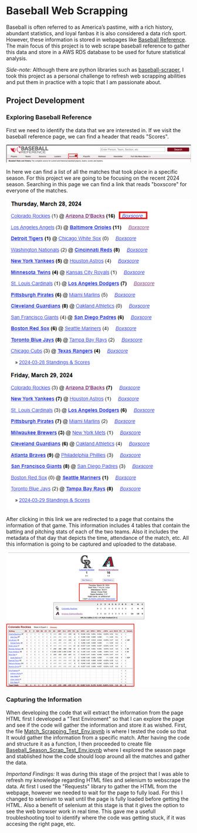 # **Baseball Web Scrapping**

Baseball is often referred to as America’s pastime, with a rich history, abundant statistics, and loyal fanbas it is also considered a data rich sport. However, these information is stored in webpages like [Baseball Reference](https://www.baseball-reference.com). The main focus of this project is to web scrape baseball reference to gather this data and store in a AWS RDS database to be used for future statistical analysis.

*Side-note:*  Although there are python libraries such as [baseball-scraper](https://pypi.org/project/baseball-scraper/), I took this project as a personal challenge to refresh web scrapping abilities and put them in practice with a topic that I am passionate about.

## Project Development

### Exploring Baseball Reference

First we need to identify the data that we are interested in. If we visit the baseball reference page, we can find a header that reads "Scores".

![Scores Header](images/BR-Scores.png)

In here we can find a list of all the matches that took place in a specific season. For this project we are going to be focusing on the recent 2024 season. Searching in this page we can find a link that reads "boxscore" for everyone of the matches.

![Boxscore](images/BR_boxscores.png)

After clicking in this link we are redirected to a page that contains the information of that game. This information includes 4 tables that contain the batting and pitching stats of each of the two teams. Also it includes the metadata of that day that depicts the time, attendance of the match, etc. All this information is going to be captured and uploaded to the database.

![Match Data](images/BR_match.png)

### Capturing the Information

When developing the code that will extract the information from the page HTML first I developed a "Test Enviroment" so that I can explore the page and see if the code will gather the information and store it as wished. First, the file [Match_Scrapping_Test_Env.ipynb](TEST_ENV/Match_Scrapping_Test_Env.ipynb) is where I tested the code so that It would gather the information from a specific match. After having the code and structure it as a function, I then proceeded to create file [Baseball_Season_Scrap_Test_Env.ipynb](TEST_ENV/Baseball_Season_Scrap_Test_Env.ipynb) where I explored the season page and stablished how the code should loop around all the matches and gather the data.

*Importand Findings:* It was during this stage of the project that I was able to refresh my knowledge regarding HTML files and selenium to webscrape the data. At first I used the "Requests" library to gather the HTML from the webpage, however we needed to wait for the page to fully load. For this I changed to selenium to wait until the page is fully loaded before getting the HTML. Also a benefit of selenium at this stage is that it gives the option to see the web browser work in real time. This gave me a usefull troubleshooting tool to identify where the code was getting stuck, if it was accesing the right page, etc.
